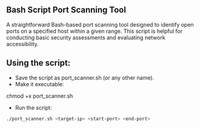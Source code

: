 ## Bash Script Port Scanning Tool
A straightforward Bash-based port scanning tool designed to identify open ports on a specified host within a given range. This script is helpful for conducting basic security assessments and evaluating network accessibility.
## Using the script:
- Save the script as port_scanner.sh (or any other name).
- Make it executable:

chmod +x port_scanner.sh
- Run the script:
```bash
./port_scanner.sh <target-ip> <start-port> <end-port>
